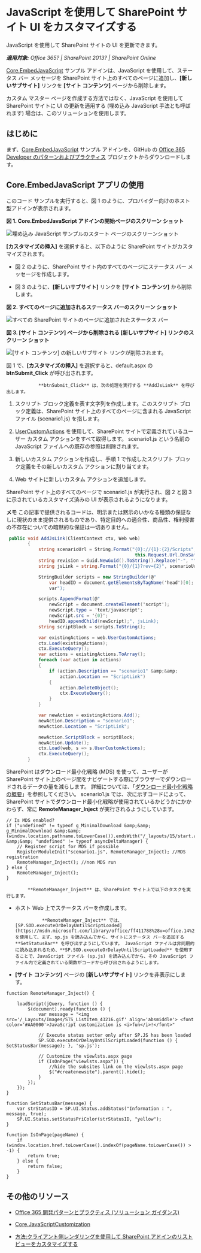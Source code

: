 # JavaScript を使用して SharePoint サイト UI をカスタマイズする

JavaScript を使用して SharePoint サイトの UI を更新できます。
    
_**適用対象:** Office 365? | SharePoint 2013? | SharePoint Online_
    
[Core.EmbedJavaScript](https://github.com/OfficeDev/PnP/tree/master/Samples/Core.EmbedJavaScript) サンプル アドインは、JavaScript を使用して、ステータス バー メッセージを SharePoint サイト上のすべてのページに追加し、**[新しいサブサイト]** リンクを **[サイト コンテンツ]** ページから削除します。 
    
カスタム マスター ページを作成する方法ではなく、JavaScript を使用して SharePoint サイトに UI の更新を適用する (埋め込み JavaScript 手法とも呼ばれます) 場合は、このソリューションを使用します。 

## はじめに
<a name="sectionSection0"> </a>

まず、[Core.EmbedJavaScript](https://github.com/OfficeDev/PnP/tree/master/Samples/Core.EmbedJavaScript) サンプル アドインを、GitHub の [Office 365 Developer のパターンおよびプラクティス](https://github.com/OfficeDev/PnP/tree/dev) プロジェクトからダウンロードします。

## Core.EmbedJavaScript アプリの使用
<a name="sectionSection1"> </a>

このコード サンプルを実行すると、図 1 のように、プロバイダー向けのホスト型アドインが表示されます。 

**図 1. Core.EmbedJavaScript アドインの開始ページのスクリーン ショット**

![埋め込み JavaScript サンプルのスタート ページのスクリーンショット](media/bdbf1df9-5027-4c6c-8ae9-152747fbbc1c.png)

**[カスタマイズの挿入]** を選択すると、以下のように SharePoint サイトがカスタマイズされます。

- 図 2 のように、SharePoint サイト内のすべてのページにステータス バー メッセージを作成します。
    
- 図 3 のように、**[新しいサブサイト]** リンクを **[サイト コンテンツ]** から削除します。

**図 2. すべてのページに追加されるステータス バーのスクリーン ショット**

![すべての SharePoint サイトのページに追加されたステータス バー](media/ccae4093-4640-4339-a5f2-1df66c117cdc.png)

**図 3. [サイト コンテンツ] ページから削除される [新しいサブサイト] リンクのスクリーン ショット**

![[サイト コンテンツ] の新しいサブサイト リンクが削除されます。](media/0631ce39-76e8-446a-b628-f41c2a066e4c.png)

図 1 で、**[カスタマイズの挿入]** を選択すると、default.aspx の **btnSubmit_Click** が呼び出されます。 
                **btnSubmit_Click** は、次の処理を実行する **AddJsLink** を呼び出します。

1. スクリプト ブロック定義を表す文字列を作成します。このスクリプト ブロック定義は、SharePoint サイト上のすべてのページに含まれる JavaScript ファイル (scenario1.js) を指します。 
    
2. [UserCustomActions](https://msdn.microsoft.com/library/office/microsoft.sharepoint.spweb.usercustomactions%28v=office.15%29.aspx) を使用して、SharePoint サイトで定義されているユーザー カスタム アクションをすべて取得します。 scenario1.js という名前の JavaScript ファイルへの既存の参照は削除されます。
    
3.  新しいカスタム アクションを作成し、手順 1 で作成したスクリプト ブロック定義をその新しいカスタム アクションに割り当てます。
    
4. Web サイトに新しいカスタム アクションを追加します。
    
SharePoint サイト上のすべてのページで scenario1.js が実行され、図 2 と図 3 に示されているカスタマイズ済みの UI が表示されるようになります。
    
**メモ**  この記事で提供されるコードは、明示または黙示のいかなる種類の保証なしに現状のまま提供されるものであり、特定目的への適合性、商品性、権利侵害の不存在についての暗黙的な保証は一切ありません。

```C#
 public void AddJsLink(ClientContext ctx, Web web)
        {
            string scenarioUrl = String.Format("{0}://{1}:{2}/Scripts", this.Request.Url.Scheme, 
                                                this.Request.Url.DnsSafeHost, this.Request.Url.Port);
            string revision = Guid.NewGuid().ToString().Replace("-", "");
            string jsLink = string.Format("{0}/{1}?rev={2}", scenarioUrl, "scenario1.js", revision);

            StringBuilder scripts = new StringBuilder(@"
                var headID = document.getElementsByTagName('head')[0]; 
                var");

            scripts.AppendFormat(@"
                newScript = document.createElement('script');
                newScript.type = 'text/javascript';
                newScript.src = '{0}';
                headID.appendChild(newScript);", jsLink);
            string scriptBlock = scripts.ToString();

            var existingActions = web.UserCustomActions;
            ctx.Load(existingActions);
            ctx.ExecuteQuery();
            var actions = existingActions.ToArray();
            foreach (var action in actions)
            {
                if (action.Description == "scenario1" &amp;&amp;
                    action.Location == "ScriptLink")
                {
                    action.DeleteObject();
                    ctx.ExecuteQuery();
                }
            }

            var newAction = existingActions.Add();
            newAction.Description = "scenario1";
            newAction.Location = "ScriptLink";

            newAction.ScriptBlock = scriptBlock;
            newAction.Update();
            ctx.Load(web, s => s.UserCustomActions);
            ctx.ExecuteQuery();
        }
```

SharePoint はダウンロード最小化戦略 (MDS) を使って、ユーザーが SharePoint サイト上のページ間をナビゲートする際にブラウザーでダウンロードされるデータの量を減らします。 詳細については、「[ダウンロード最小化戦略の概要](https://msdn.microsoft.com/library/office/dn456544%28v=office.15%29.aspx)」を参照してください。 scenario1.js では、次に示すコードによって、SharePoint サイトでダウンロード最小化戦略が使用されているかどうかにかかわらず、常に **RemoteManager_Inject** が実行されるようにしています。

```
// Is MDS enabled?
if ("undefined" != typeof g_MinimalDownload &amp;&amp; g_MinimalDownload &amp;&amp; (window.location.pathname.toLowerCase()).endsWith("/_layouts/15/start.aspx") &amp;&amp; "undefined" != typeof asyncDeltaManager) {
    // Register script for MDS if possible
    RegisterModuleInit("scenario1.js", RemoteManager_Inject); //MDS registration
    RemoteManager_Inject(); //non MDS run
} else {
    RemoteManager_Inject();
}
```


            **RemoteManager_Inject** は、SharePoint サイト上で以下のタスクを実行します。

- ホスト Web 上でステータス バーを作成します。  
                **RemoteManager_Inject** では、[SP.SOD.executeOrDelayUntilScriptLoaded](https://msdn.microsoft.com/library/office/ff411788%28v=office.14%29.aspx) を使用して、まず、sp.js を読み込んでから、サイトにステータス バーを追加する**SetStatusBar** を呼び出すようにしています。 JavaScript ファイルは非同期的に読み込まれるため、**SP.SOD.executeOrDelayUntilScriptLoaded** を使用することで、JavaScript ファイル (sp.js) を読み込んでから、その JavaScript ファイル内で定義されている関数がコードから呼び出されるようにします。
    
- **[サイト コンテンツ]** ページの **[新しいサブサイト]** リンクを非表示にします。

```
function RemoteManager_Inject() {

    loadScript(jQuery, function () {
        $(document).ready(function () {
            var message = "<img src='/_Layouts/Images/STS_ListItem_43216.gif' align='absmiddle'> <font color='#AA0000'>JavaScript customization is <i>fun</i>!</font>"

            // Execute status setter only after SP.JS has been loaded
            SP.SOD.executeOrDelayUntilScriptLoaded(function () { SetStatusBar(message); }, 'sp.js');

            // Customize the viewlsts.aspx page
            if (IsOnPage("viewlsts.aspx")) {
                //hide the subsites link on the viewlsts.aspx page
                $("#createnewsite").parent().hide();
            }
        });
    });
}

function SetStatusBar(message) {
    var strStatusID = SP.UI.Status.addStatus("Information : ", message, true);
    SP.UI.Status.setStatusPriColor(strStatusID, "yellow");
}

function IsOnPage(pageName) {
    if (window.location.href.toLowerCase().indexOf(pageName.toLowerCase()) > -1) {
        return true;
    } else {
        return false;
    }
}

```

## その他のリソース
<a name="bk_addresources"> </a>

-  [Office 365 開発パターンとプラクティス (ソリューション ガイダンス)](Office-365-development-patterns-and-practices-solution-guidance.md)
    
-  [Core.JavaScriptCustomization](https://github.com/OfficeDev/PnP/tree/master/Samples/Core.JavaScriptCustomization)
    
-  [方法:クライアント側レンダリングを使用して SharePoint アドインのリスト ビューをカスタマイズする](https://msdn.microsoft.com/library/8d5cabb2-70d0-46a0-bfe0-9e21f8d67d86.aspx)
